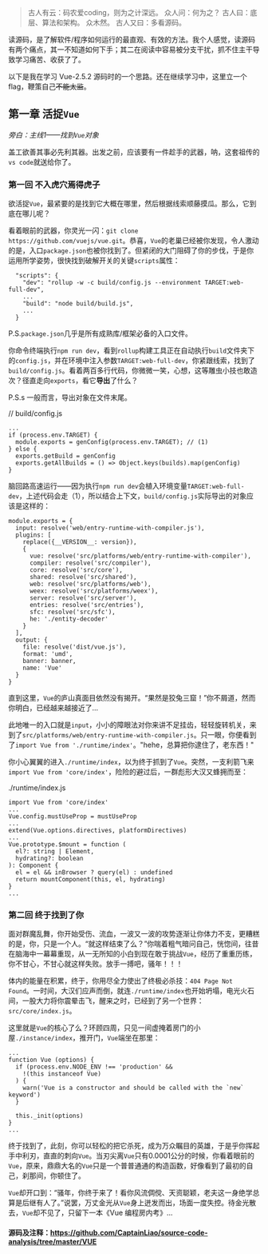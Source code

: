 > 古人有云：码农爱coding，则为之计深远。
众人问：何为之？
古人曰：底层、算法和架构。
众木然。
古人又曰：多看源码。

读源码，是了解软件/程序如何运行的最直观、有效的方法。我个人感觉，读源码有两个痛点，其一不知道如何下手；其二在阅读中容易被分支干扰，抓不住主干导致学习痛苦、收获了了。

以下是我在学习 Vue-2.5.2 源码时的一个思路。还在继续学习中，这里立一个flag，鞭策自己~~不能太监~~。

## 第一章 活捉`Vue`
*旁白：主线1——找到`Vue`对象*

盖工欲善其事必先利其器。出发之前，应该要有一件趁手的武器，呐，这套祖传的`vs code`就送给你了。

### 第一回 不入虎穴焉得虎子
欲活捉`Vue`，最紧要的是找到它大概在哪里，然后根据线索顺藤摸瓜。那么，它到底在哪儿呢？

看着眼前的武器，你灵光一闪：`git clone https://github.com/vuejs/vue.git`。恭喜，`Vue`的老巢已经被你发现，令人激动的是，入口`package.json`也被你找到了。但紧闭的大门阻碍了你的步伐，于是你运用所学姿势，很快找到破解开关的关键`scripts`属性：
````
  "scripts": {
    "dev": "rollup -w -c build/config.js --environment TARGET:web-full-dev",
    ...
    "build": "node build/build.js",
    ...
  }  
````
P.S.`package.json`几乎是所有成熟库/框架必备的入口文件。

你命令终端执行`npm run dev`，看到`rollup`构建工具正在自动执行`build`文件夹下的`config.js`，并在环境中注入参数`TARGET:web-full-dev`，你紧跟线索，找到了`build/config.js`。看着两百多行代码，你微微一笑，心想，这等雕虫小技也敢造次？径直走向`exports`，看它**导出**了什么？

P.S.s 一般而言，导出对象在文件末尾。

// build/config.js
````
...
if (process.env.TARGET) {
  module.exports = genConfig(process.env.TARGET); // (1)
} else {
  exports.getBuild = genConfig
  exports.getAllBuilds = () => Object.keys(builds).map(genConfig)
}
````
脑回路高速运行——因为执行`npm run dev`会植入环境变量`TARGET:web-full-dev`，上述代码会走（1），所以结合上下文，`build/config.js`实际导出的对象应该是这样的：
````
module.exports = {
  input: resolve('web/entry-runtime-with-compiler.js'),
  plugins: [
    replace({__VERSION__: version}),
    {
      vue: resolve('src/platforms/web/entry-runtime-with-compiler'),
      compiler: resolve('src/compiler'),
      core: resolve('src/core'),
      shared: resolve('src/shared'),
      web: resolve('src/platforms/web'),
      weex: resolve('src/platforms/weex'),
      server: resolve('src/server'),
      entries: resolve('src/entries'),
      sfc: resolve('src/sfc'),
      he: './entity-decoder'
    }
  ],
  output: {
    file: resolve('dist/vue.js'),
    format: 'umd',
    banner: banner,
    name: 'Vue'
  }
}         
````
直到这里，`Vue`的庐山真面目依然没有揭开。“果然是狡兔三窟！”你不屑道，然而你明白，已经越来越接近了...

此地唯一的入口就是`input`，小小的障眼法对你来讲不足挂齿，轻轻旋转机关，来到了`src/platforms/web/entry-runtime-with-compiler.js`。只一眼，你便看到了`import Vue from './runtime/index'`。"hehe，总算把你逮住了，老东西！"

你小心翼翼的进入`./runtime/index`，以为终于抓到了`Vue`。突然，一支利箭飞来`import Vue from 'core/index'`，险险的避过后，一群彪形大汉又蜂拥而至：

./runtime/index.js
````
import Vue from 'core/index'
...
Vue.config.mustUseProp = mustUseProp
...
extend(Vue.options.directives, platformDirectives)
...
Vue.prototype.$mount = function (
  el?: string | Element,
  hydrating?: boolean
): Component {
  el = el && inBrowser ? query(el) : undefined
  return mountComponent(this, el, hydrating)
}
...
````
### 第二回 终于找到了你

面对群魔乱舞，你开始受伤、流血，一波又一波的攻势逐渐让你体力不支，更糟糕的是，你，只是一个人。“就这样结束了么？”你喘着粗气暗问自己，恍惚间，往昔在脑海中一幕幕重现，从一无所知的小白到现在敢于挑战`Vue`，经历了重重历练，你不甘心，不甘心就这样失败。放手一搏吧，骚年！！！

体内的能量在积累，终于，你用尽全力使出了终极必杀技：`404 Page Not Found`。一时间，大汉们应声而倒，就连`./runtime/index`也开始坍塌，电光火石间，一股大力将你震晕击飞，醒来之时，已经到了另一个世界：`src/core/index.js`。

这里就是`Vue`的核心了么？环顾四周，只见一间虚掩着房门的小屋`./instance/index`，推开门，`Vue`端坐在那里：
````
...
function Vue (options) {
  if (process.env.NODE_ENV !== 'production' &&
    !(this instanceof Vue)
  ) {
    warn('Vue is a constructor and should be called with the `new` keyword')
  }
  
  this._init(options)
}
...
````
终于找到了，此刻，你可以轻松的把它杀死，成为万众瞩目的英雄，于是乎你挥起手中利刃，直直的刺向`Vue`。当刃尖离`Vue`只有0.0001公分的时候，你看着眼前的`Vue`，原来，鼎鼎大名的`Vue`只是一个普普通通的构造函数，好像看到了最初的自己，刹那间，你顿住了。

`Vue`却开口到：“骚年，你终于来了！看你风流倜傥、天资聪颖，老夫这一身绝学总算是后继有人了。”说罢，万丈金光从`Vue`身上迸发而出，场面一度失控。待金光散去，`Vue`却不见了，只留下一本《Vue 编程房内考》...

#### 源码及注释：https://github.com/CaptainLiao/source-code-analysis/tree/master/VUE

